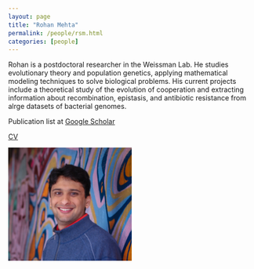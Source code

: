 ```yaml
---
layout: page
title: "Rohan Mehta"
permalink: /people/rsm.html
categories: [people]
---
```


Rohan is a postdoctoral researcher in the Weissman Lab. He studies evolutionary theory and population genetics, applying mathematical modeling techniques to solve biological problems. His current projects include a theoretical study of the evolution of cooperation and extracting information about recombination, epistasis, and antibiotic resistance from alrge datasets of bacterial genomes.

Publication list at [Google Scholar](https://scholar.google.com/citations?user=xYbHaRoAAAAJ&hl=en)

[CV](/people/cv_rsm.pdf)

<img src="/images/photo_rsm.jpg" height="50%" width="50%">
